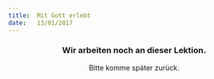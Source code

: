 ```yaml
---
title:  Mit Gott erlebt
date:   13/01/2017
---
```


### <center>Wir arbeiten noch an dieser Lektion.</center>
<center>Bitte komme später zurück.</center>